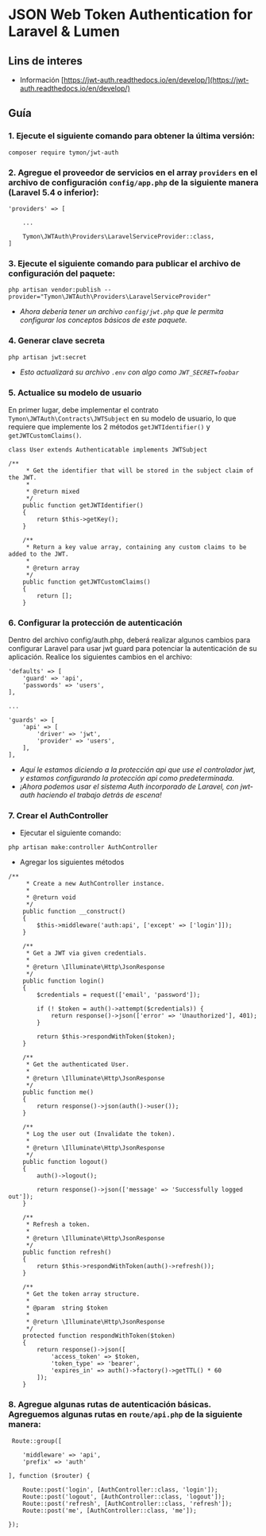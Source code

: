 # JSON Web Token Authentication for Laravel & Lumen

## Lins de interes
- Información [https://jwt-auth.readthedocs.io/en/develop/](https://jwt-auth.readthedocs.io/en/develop/)

## Guía
### 1. Ejecute el siguiente comando para obtener la última versión:
~~~
composer require tymon/jwt-auth
~~~
### 2. Agregue el proveedor de servicios en el array `providers` en el archivo de configuración `config/app.php` de la siguiente manera (Laravel 5.4 o inferior):
~~~
'providers' => [

    ...

    Tymon\JWTAuth\Providers\LaravelServiceProvider::class,
]
~~~
### 3. Ejecute el siguiente comando para publicar el archivo de configuración del paquete:
~~~
php artisan vendor:publish --provider="Tymon\JWTAuth\Providers\LaravelServiceProvider"
~~~
* *Ahora debería tener un archivo `config/jwt.php` que le permita configurar los conceptos básicos de este paquete.*
### 4. Generar clave secreta
~~~
php artisan jwt:secret
~~~
* *Esto actualizará su archivo `.env` con algo como `JWT_SECRET=foobar`*
### 5. Actualice su modelo de usuario
En primer lugar, debe implementar el contrato `Tymon\JWTAuth\Contracts\JWTSubject` en su modelo de usuario, lo que requiere que implemente los 2 métodos `getJWTIdentifier()` y `getJWTCustomClaims()`.
~~~
class User extends Authenticatable implements JWTSubject

/**
     * Get the identifier that will be stored in the subject claim of the JWT.
     *
     * @return mixed
     */
    public function getJWTIdentifier()
    {
        return $this->getKey();
    }

    /**
     * Return a key value array, containing any custom claims to be added to the JWT.
     *
     * @return array
     */
    public function getJWTCustomClaims()
    {
        return [];
    }

~~~
### 6. Configurar la protección de autenticación
Dentro del archivo config/auth.php, deberá realizar algunos cambios para configurar Laravel para usar jwt guard para potenciar la autenticación de su aplicación. Realice los siguientes cambios en el archivo:
~~~
'defaults' => [
    'guard' => 'api',
    'passwords' => 'users',
],

...

'guards' => [
    'api' => [
        'driver' => 'jwt',
        'provider' => 'users',
    ],
],
~~~
* *Aquí le estamos diciendo a la protección api que use el controlador jwt, y estamos configurando la protección api como predeterminada.*
* *¡Ahora podemos usar el sistema Auth incorporado de Laravel, con jwt-auth haciendo el trabajo detrás de escena!*
### 7. Crear el AuthController
- Ejecutar el siguiente comando:
~~~
php artisan make:controller AuthController
~~~
- Agregar los siguientes métodos
~~~
/**
     * Create a new AuthController instance.
     *
     * @return void
     */
    public function __construct()
    {
        $this->middleware('auth:api', ['except' => ['login']]);
    }

    /**
     * Get a JWT via given credentials.
     *
     * @return \Illuminate\Http\JsonResponse
     */
    public function login()
    {
        $credentials = request(['email', 'password']);

        if (! $token = auth()->attempt($credentials)) {
            return response()->json(['error' => 'Unauthorized'], 401);
        }

        return $this->respondWithToken($token);
    }

    /**
     * Get the authenticated User.
     *
     * @return \Illuminate\Http\JsonResponse
     */
    public function me()
    {
        return response()->json(auth()->user());
    }

    /**
     * Log the user out (Invalidate the token).
     *
     * @return \Illuminate\Http\JsonResponse
     */
    public function logout()
    {
        auth()->logout();

        return response()->json(['message' => 'Successfully logged out']);
    }

    /**
     * Refresh a token.
     *
     * @return \Illuminate\Http\JsonResponse
     */
    public function refresh()
    {
        return $this->respondWithToken(auth()->refresh());
    }

    /**
     * Get the token array structure.
     *
     * @param  string $token
     *
     * @return \Illuminate\Http\JsonResponse
     */
    protected function respondWithToken($token)
    {
        return response()->json([
            'access_token' => $token,
            'token_type' => 'bearer',
            'expires_in' => auth()->factory()->getTTL() * 60
        ]);
    }
~~~
### 8. Agregue algunas rutas de autenticación básicas. Agreguemos algunas rutas en `route/api.php` de la siguiente manera:
~~~
 Route::group([

    'middleware' => 'api',
    'prefix' => 'auth'

], function ($router) {

    Route::post('login', [AuthController::class, 'login']);
    Route::post('logout', [AuthController::class, 'logout']);
    Route::post('refresh', [AuthController::class, 'refresh']);
    Route::post('me', [AuthController::class, 'me']);

});
~~~
